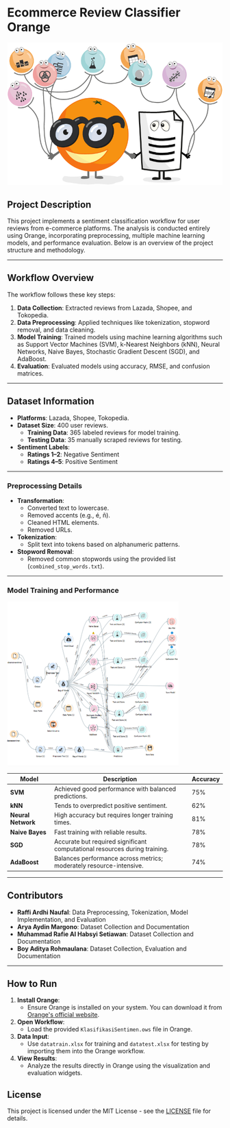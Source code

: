# Ecommerce Review Classifier Orange

![Header Image](header.png)

## Project Description

This project implements a sentiment classification workflow for user reviews from e-commerce platforms. The analysis is conducted entirely using Orange, incorporating preprocessing, multiple machine learning models, and performance evaluation. Below is an overview of the project structure and methodology.

---

## Workflow Overview

The workflow follows these key steps:
1.  **Data Collection**: Extracted reviews from Lazada, Shopee, and Tokopedia.
2.  **Data Preprocessing**: Applied techniques like tokenization, stopword removal, and data cleaning.
3.  **Model Training**: Trained models using machine learning algorithms such as Support Vector Machines (SVM), k-Nearest Neighbors (kNN), Neural Networks, Naive Bayes, Stochastic Gradient Descent (SGD), and AdaBoost.
4.  **Evaluation**: Evaluated models using accuracy, RMSE, and confusion matrices.

---

## Dataset Information

- **Platforms**: Lazada, Shopee, Tokopedia.
- **Dataset Size**: 400 user reviews.
  - **Training Data**: 365 labeled reviews for model training.
  - **Testing Data**: 35 manually scraped reviews for testing.
- **Sentiment Labels**:
  - **Ratings 1–2**: Negative Sentiment
  - **Ratings 4–5**: Positive Sentiment

---

### Preprocessing Details

- **Transformation**:
  - Converted text to lowercase.
  - Removed accents (e.g., é, ñ).
  - Cleaned HTML elements.
  - Removed URLs.
- **Tokenization**:
  - Split text into tokens based on alphanumeric patterns.
- **Stopword Removal**:
  - Removed common stopwords using the provided list (`combined_stop_words.txt`).

---

### Model Training and Performance
![Model Training Workflow](workflow.png)

| **Model**           | **Description**                                                            | **Accuracy** |
|----------------------|----------------------------------------------------------------------------|--------------|
| **SVM**             | Achieved good performance with balanced predictions.                      | 75%          |
| **kNN**             | Tends to overpredict positive sentiment.                                  | 62%          |
| **Neural Network**  | High accuracy but requires longer training times.                         | 81%          |
| **Naive Bayes**     | Fast training with reliable results.                                       | 78%          |
| **SGD**             | Accurate but required significant computational resources during training.| 78%          |
| **AdaBoost**        | Balances performance across metrics; moderately resource-intensive.       | 74%          |

---

## Contributors

- **Raffi Ardhi Naufal**: Data Preprocessing, Tokenization, Model Implementation, and Evaluation
- **Arya Aydin Margono**: Dataset Collection and Documentation
- **Muhammad Rafie Al Habsyi Setiawan**: Dataset Collection and Documentation
- **Boy Aditya Rohmaulana**: Dataset Collection, Evaluation and Documentation

---

## How to Run

1. **Install Orange**:
   - Ensure Orange is installed on your system. You can download it from [Orange's official website](https://orangedatamining.com/).
2. **Open Workflow**:
   - Load the provided `KlasifikasiSentimen.ows` file in Orange.
3. **Data Input**:
   - Use `datatrain.xlsx` for training and `datatest.xlsx` for testing by importing them into the Orange workflow.
4. **View Results**:
   - Analyze the results directly in Orange using the visualization and evaluation widgets.

## License

This project is licensed under the MIT License - see the [LICENSE](LICENSE) file for details.

